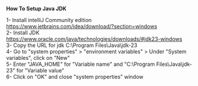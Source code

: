 **How To Setup Java JDK**

1- Install intelliJ Community edition<br>
    https://www.jetbrains.com/idea/download/?section=windows<br>
2- Install JDK <br>
    https://www.oracle.com/java/technologies/downloads/#jdk23-windows<br>
3- Copy the URL for jdk C:\Program Files\Java\jdk-23<br>
4- Go to "system properties" > "environment variables" > Under "System variables", click on "New"<br>
5- Enter "JAVA_HOME" for "Variable name" and "C:\Program Files\Java\jdk-23" for "Variable value"<br>
6- Click on "OK" and close "system properties" window<br>
    
